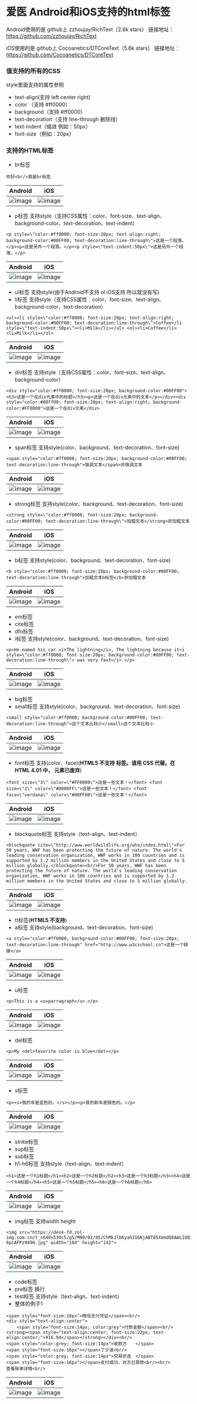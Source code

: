 # 爱医 Android和iOS支持的html标签

Android使用的是 github上 zzhoujay/RichText（2.6k stars）
链接地址：https://github.com/zzhoujay/RichText

iOS使用的是 github上 Cocoanetics/DTCoreText（5.6k stars）
链接地址：https://github.com/Cocoanetics/DTCoreText

### 值支持的所有的CSS
style里面支持的属性参照
- text-align(支持 left center right)
- color （支持 #ff0000）
- background（支持 #ff0000）
- text-decoration（支持 line-through 删除线）
- text-indent（缩进 例如：50px）
- font-size（例如：20px）

### 支持的HTML标签

- br标签

```
你好<br/>我是br标签
```

Android | iOS
---|---
![image](https://github.com/Wisdozzh/markdown-images/blob/master/Html%20parser/Android/br.jpg)  | ![image](https://github.com/Wisdozzh/markdown-images/blob/master/Html%20parser/iOS/br.png) 

- p标签 支持style（支持CSS属性：color、font-size、text-align、background-color、text-decoration、text-indent）
```
<p style=\"color:#ff0000; font-size:20px; text-align:right; background-color:#00FF00; text-decoration:line-through\">这是一个段落。</p><p>这是另外一个段落。</p><p style=\"text-indent:50px\">这是另外一个段落。</p>
```

Android | iOS
---|---
![image](https://github.com/Wisdozzh/markdown-images/blob/master/Html%20parser/Android/p.jpg)  | ![image](https://github.com/Wisdozzh/markdown-images/blob/master/Html%20parser/iOS/p.png) 

- ul标签 支持style(由于Android不支持 ol iOS支持 所以就没有写)
- li标签 支持style（支持CSS属性：color、font-size、text-align、background-color、text-decoration）

```
<ul><li style=\"color:#ff0000; font-size:20px; text-align:right; background-color:#00FF00; text-decoration:line-through\">Coffee</li  style=\"text-indent:50px\"><li>Milk</li></ul> <ol><li>Coffee</li><li>Milk</li></ol> 
```

Android | iOS
---|---
![image](https://github.com/Wisdozzh/markdown-images/blob/master/Html%20parser/Android/ul_ol_li.jpg)  | ![image](https://github.com/Wisdozzh/markdown-images/blob/master/Html%20parser/iOS/ul_ol_li.png) 

- div标签 支持style（支持CSS属性：color、font-size、text-align、background-color）

```
<div style="color:#ff0000; font-size:20px; background-color:#00FF00"><h3>这是一个在div元素中的标题</h3><p>这是一个在div元素中的文本</p></div><div style="color:#00ff00; font-size:20px; text-align:right; background-color:#FF0000">这是一个在div元素</div>
```

Android | iOS
---|---
![image](https://github.com/Wisdozzh/markdown-images/blob/master/Html%20parser/Android/div.jpg)  | ![image](https://github.com/Wisdozzh/markdown-images/blob/master/Html%20parser/iOS/div.png) 

- span标签 支持style(color、background、text-decoration、font-size)
```
<span style="color:#ff0000; font-size:20px; background-color:#00FF00; text-decoration:line-through">强调文本</span>非强调文本
```

Android | iOS
---|---
![image](https://github.com/Wisdozzh/markdown-images/blob/master/Html%20parser/Android/span.jpg)  | ![image](https://github.com/Wisdozzh/markdown-images/blob/master/Html%20parser/iOS/span.png) 

- strong标签 支持style(color、background、text-decoration、font-size)
```
<strong style=\"color:#ff0000; font-size:20px; background-color:#00FF00; text-decoration:line-through\">加粗文本</strong>非加粗文本
```

Android | iOS
---|---
![image](https://github.com/Wisdozzh/markdown-images/blob/master/Html%20parser/Android/strong.jpg)  | ![image](https://github.com/Wisdozzh/markdown-images/blob/master/Html%20parser/iOS/strong.png) 

- b标签 支持style(color、background、text-decoration、font-size)
```
<b style="color:#ff0000; font-size:20px; background-color:#00FF00; text-decoration:line-through">加粗文本b标签</b>非加粗文本
```

Android | iOS
---|---
![image](https://github.com/Wisdozzh/markdown-images/blob/master/Html%20parser/Android/b.jpg)  | ![image](https://github.com/Wisdozzh/markdown-images/blob/master/Html%20parser/iOS/b.png) 

- em标签
- cite标签
- dfn标签
- i标签 支持style(color、background、text-decoration、font-size)
```
<p>He named his car <i>The lightning</i>, The lightning because it<i  style=\"color:#ff0000; font-size:20px; background-color:#00FF00; text-decoration:line-through\"> was very fast</i>.</p>
```

Android | iOS
---|---
![image](https://github.com/Wisdozzh/markdown-images/blob/master/Html%20parser/Android/i.jpg)  | ![image](https://github.com/Wisdozzh/markdown-images/blob/master/Html%20parser/iOS/i.png) 

- big标签
- small标签 支持style(color、background、text-decoration、font-size)
```
<small style="color:#ff0000; background-color:#00FF00; text-decoration:line-through">这个文本比较小</small>这个文本比较小
```

Android | iOS
---|---
![image](https://github.com/Wisdozzh/markdown-images/blob/master/Html%20parser/Android/small.jpg)  | ![image](https://github.com/Wisdozzh/markdown-images/blob/master/Html%20parser/iOS/small.png) 

- font标签 支持(color、face)(**HTML5 不支持 <font> 标签。请用 CSS 代替。在 HTML 4.01 中，<font> 元素已废弃**)
```
<font size=\"3\" color=\"#FF0000\">这是一些文本！</font> <font size=\"2\" color=\"#0000FF\">这是一些文本！</font> <font face=\"verdana\" color=\"#00FF00\">这是一些文本！</font>
```

Android | iOS
---|---
![image](https://github.com/Wisdozzh/markdown-images/blob/master/Html%20parser/Android/font.jpg)  | ![image](https://github.com/Wisdozzh/markdown-images/blob/master/Html%20parser/iOS/font.png) 

- blockquote标签 支持style（text-align、text-indent）
```
<blockquote cite=\"http://www.worldwildlife.org/who/index.html\">For 50 years, WWF has been protecting the future of nature. The world's leading conservation organization, WWF works in 100 countries and is supported by 1.2 million members in the United States and close to 5 million globally.</blockquote><br/>For 50 years, WWF has been protecting the future of nature. The world's leading conservation organization, WWF works in 100 countries and is supported by 1.2 million members in the United States and close to 5 million globally. 
```

Android | iOS
---|---
![image](https://github.com/Wisdozzh/markdown-images/blob/master/Html%20parser/Android/blockquote.jpg)  | ![image](https://github.com/Wisdozzh/markdown-images/blob/master/Html%20parser/iOS/blockquote.png) 

- tt标签(**HTML5 不支持**)
- a标签 支持style(background、text-decoration、font-size)
```
<a style="color:#ff0000; background-color:#00FF00; font-size:20px; text-decoration:line-through" href="http://www.w3cschool.cn">这是一个链接</a>
```

Android | iOS
---|---
![image](https://github.com/Wisdozzh/markdown-images/blob/master/Html%20parser/Android/a.jpg)  | ![image](https://github.com/Wisdozzh/markdown-images/blob/master/Html%20parser/iOS/a.png) 

- u标签
```
<p>This is a <u>parragraph</u>.</p>
```

Android | iOS
---|---
![image](https://github.com/Wisdozzh/markdown-images/blob/master/Html%20parser/Android/u.jpg)  | ![image](https://github.com/Wisdozzh/markdown-images/blob/master/Html%20parser/iOS/u.png) 

- del标签
```
<p>My <del>favorite color is blue</del></p>
```

Android | iOS
---|---
![image](https://github.com/Wisdozzh/markdown-images/blob/master/Html%20parser/Android/del.jpg)  | ![image](https://github.com/Wisdozzh/markdown-images/blob/master/Html%20parser/iOS/del.png) 

- s标签
```
<p><s>我的车是蓝色的。</s></p><p>我的新车是银色的。</p>
```

Android | iOS
---|---
![image](https://github.com/Wisdozzh/markdown-images/blob/master/Html%20parser/Android/s.jpg)  | ![image](https://github.com/Wisdozzh/markdown-images/blob/master/Html%20parser/iOS/s.png) 

- strike标签
- sup标签
- sub标签
- h1-h6标签 支持style（text-align、text-indent）
```
<h1>这是一个h1标题</h1><h2>这是一个h2标题</h2><h3>这是一个h3标题</h3><h4>这是一个h4标题</h4><h5>这是一个h5标题</h5><h6>这是一个h6标题</h6>
```

Android | iOS
---|---
![image](https://github.com/Wisdozzh/markdown-images/blob/master/Html%20parser/Android/h1_h6.jpg)  | ![image](https://github.com/Wisdozzh/markdown-images/blob/master/Html%20parser/iOS/h1_h6.png) 

- img标签 支持width height
```
<img src="https://desk-fd.zol-img.com.cn/t_s640x530c5/g5/M00/02/05/ChMkJlbKyaGIGGNjABT85XemdQ8AALIQQI-6pcAFPz9490.jpg" width="104" height="142">
```

Android | iOS
---|---
![image](https://github.com/Wisdozzh/markdown-images/blob/master/Html%20parser/Android/img.jpg)  | ![image](https://github.com/Wisdozzh/markdown-images/blob/master/Html%20parser/iOS/img.png) 

- code标签
- pre标签 换行
- test标签 支持style（text-align、text-indent）
- 整体的例子1

```
<span style="font-size:18px">微信支付凭证</span><br/>
<div style="text-align:center">
    <span style="font-size:14px; color:grey">付款金额</span><br/>
<strong><span style="text-align:center; font-size:22px; text-align:center;">¥16.94</span></strong></div><br/>
<span style="color:grey; font-size:14px">收款方　　</span> 
<span style="font-size:16px"></span>丁少波<br/>
<span style="color:grey; font-size:14px">交易状态　</span> 
<span style="font-size:16px"></span>支付成功，对方已首款<br/><br/>
查看账单详情<br/>
```
Android | iOS
---|---
![image](https://github.com/Wisdozzh/markdown-images/blob/master/Html%20parser/Android/demo1.jpg) | ![image](https://github.com/Wisdozzh/markdown-images/blob/master/Html%20parser/iOS/demo1.png)




